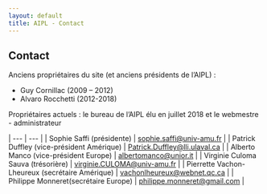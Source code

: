```yaml
---
layout: default
title: AIPL - Contact
---
```


## Contact

Anciens propriétaires du site (et anciens présidents de l’AIPL) :

* Guy Cornillac (2009 – 2012)
* Alvaro Rocchetti (2012-2018)

Propriétaires actuels : le bureau de l’AIPL élu en juillet 2018 et le webmestre - administrateur

| ---                                             | ---                                                                   |
| Sophie Saffi (présidente)                       | [sophie.saffi@univ-amu.fr](mailto:sophie.saffi@univ-amu.fr)           |
| Patrick Duffley (vice-président Amérique)       | [Patrick.Duffley@lli.ulaval.ca](mailto:Patrick.Duffley@lli.ulaval.ca) |
| Alberto Manco (vice-président Europe)           | [albertomanco@unior.it](mailto:albertomanco@unior.it)                 |
| Virginie Culoma Sauva (trésorière)              | [virginie.CULOMA@univ-amu.fr](mailto:virginie.CULOMA@univ-amu.fr)     |
| Pierrette Vachon-Lheureux (secrétaire Amérique) | [vachonlheureux@webnet.qc.ca](mailto:vachonlheureux@webnet.qc.ca)     |
| Philippe Monneret(secrétaire Europe)            | [philippe.monneret@gmail.com](mailto:philippe.monneret@gmail.com  )   |
